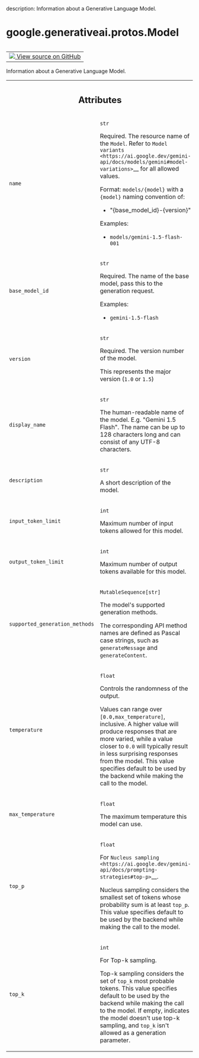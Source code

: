 description: Information about a Generative Language Model.

<div itemscope itemtype="http://developers.google.com/ReferenceObject">
<meta itemprop="name" content="google.generativeai.protos.Model" />
<meta itemprop="path" content="Stable" />
</div>

# google.generativeai.protos.Model

<!-- Insert buttons and diff -->

<table class="tfo-notebook-buttons tfo-api nocontent" align="left">
<td>
  <a target="_blank" href="https://github.com/googleapis/google-cloud-python/tree/main/packages/google-ai-generativelanguage/google/ai/generativelanguage_v1beta/types/model.py#L30-L168">
    <img src="https://www.tensorflow.org/images/GitHub-Mark-32px.png" />
    View source on GitHub
  </a>
</td>
</table>



Information about a Generative Language Model.

<!-- Placeholder for "Used in" -->




<!-- Tabular view -->
 <table class="responsive fixed orange">
<colgroup><col width="214px"><col></colgroup>
<tr><th colspan="2"><h2 class="add-link">Attributes</h2></th></tr>

<tr>
<td>

`name`<a id="name"></a>

</td>
<td>

`str`

Required. The resource name of the ``Model``. Refer to
`Model
variants <https://ai.google.dev/gemini-api/docs/models/gemini#model-variations>`__
for all allowed values.

Format: ``models/{model}`` with a ``{model}`` naming
convention of:

-  "{base_model_id}-{version}"

Examples:

-  ``models/gemini-1.5-flash-001``

</td>
</tr><tr>
<td>

`base_model_id`<a id="base_model_id"></a>

</td>
<td>

`str`

Required. The name of the base model, pass this to the
generation request.

Examples:

-  ``gemini-1.5-flash``

</td>
</tr><tr>
<td>

`version`<a id="version"></a>

</td>
<td>

`str`

Required. The version number of the model.

This represents the major version (``1.0`` or ``1.5``)

</td>
</tr><tr>
<td>

`display_name`<a id="display_name"></a>

</td>
<td>

`str`

The human-readable name of the model. E.g.
"Gemini 1.5 Flash".
The name can be up to 128 characters long and
can consist of any UTF-8 characters.

</td>
</tr><tr>
<td>

`description`<a id="description"></a>

</td>
<td>

`str`

A short description of the model.

</td>
</tr><tr>
<td>

`input_token_limit`<a id="input_token_limit"></a>

</td>
<td>

`int`

Maximum number of input tokens allowed for
this model.

</td>
</tr><tr>
<td>

`output_token_limit`<a id="output_token_limit"></a>

</td>
<td>

`int`

Maximum number of output tokens available for
this model.

</td>
</tr><tr>
<td>

`supported_generation_methods`<a id="supported_generation_methods"></a>

</td>
<td>

`MutableSequence[str]`

The model's supported generation methods.

The corresponding API method names are defined as Pascal
case strings, such as ``generateMessage`` and
``generateContent``.

</td>
</tr><tr>
<td>

`temperature`<a id="temperature"></a>

</td>
<td>

`float`

Controls the randomness of the output.

Values can range over ``[0.0,max_temperature]``, inclusive.
A higher value will produce responses that are more varied,
while a value closer to ``0.0`` will typically result in
less surprising responses from the model. This value
specifies default to be used by the backend while making the
call to the model.


</td>
</tr><tr>
<td>

`max_temperature`<a id="max_temperature"></a>

</td>
<td>

`float`

The maximum temperature this model can use.


</td>
</tr><tr>
<td>

`top_p`<a id="top_p"></a>

</td>
<td>

`float`

For `Nucleus
sampling <https://ai.google.dev/gemini-api/docs/prompting-strategies#top-p>`__.

Nucleus sampling considers the smallest set of tokens whose
probability sum is at least ``top_p``. This value specifies
default to be used by the backend while making the call to
the model.


</td>
</tr><tr>
<td>

`top_k`<a id="top_k"></a>

</td>
<td>

`int`

For Top-k sampling.

Top-k sampling considers the set of ``top_k`` most probable
tokens. This value specifies default to be used by the
backend while making the call to the model. If empty,
indicates the model doesn't use top-k sampling, and
``top_k`` isn't allowed as a generation parameter.


</td>
</tr>
</table>



